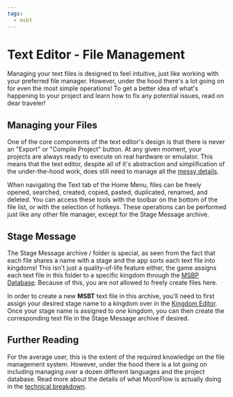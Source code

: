 ```yaml
---
tags:
  - msbt
---
```

# Text Editor - File Management
Managing your text files is designed to feel intuitive, just like working with your preferred file manager. However, under the hood there's a lot going on for even the most simple operations! To get a better idea of what's happening to your project and learn how to fix any potential issues, read on dear traveler!

## Managing your Files
One of the core components of the text editor's design is that there is never an "Export" or "Compile Project" button. At any given moment, your projects are always ready to execute on real hardware or emulator. This means that the text editor, despite all of it's abstraction and simplification of the under-the-hood work, does still need to manage all the [messy details](technical.md).

When navigating the Text tab of the Home Menu, files can be freely opened, searched, created, copied, pasted, duplicated, renamed, and deleted. You can access these tools with the toolbar on the bottom of the file list, or with the selection of hotkeys. These operations can be performed just like any other file manager, except for the Stage Message archive.

## Stage Message
The Stage Message archive / folder is special, as seen from the fact that each file shares a name with a stage and the app sorts each text file into kingdoms! This isn't just a quality-of-life feature either, the game assigns each text file in this folder to a specific kingdom through the [MSBP Database](technical.md#CTI1). Because of this, you are *not* allowed to freely create files here.

In order to create a new **MSBT** text file in this archive, you'll need to first assign your desired stage name to a kingdom over in the [Kingdom Editor](../kingdoms/basics_kingdoms.md). Once your stage name is assigned to *one* kingdom, you can then create the corresponding text file in the Stage Message archive if desired.

## Further Reading
For the average user, this is the extent of the required knowledge on the file management system. However, under the hood there is a lot going on including managing over a dozen different languages and the project database. Read more about the details of what MoonFlow is actually doing in the [technical breakdown](technical.md).